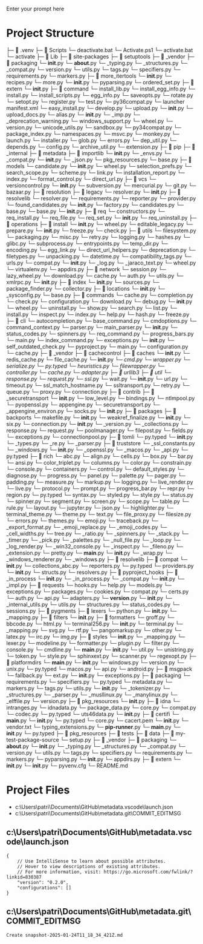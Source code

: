 Enter your prompt here

# Project Structure

├─ 📁 .venv
  ├─ 📁 Scripts
    └─ deactivate.bat
    └─ Activate.ps1
    └─ activate.bat
    └─ activate
  ├─ 📁 Lib
    ├─ 📁 site-packages
      ├─ 📁 setuptools
        ├─ 📁 _vendor
          ├─ 📁 packaging
            └─ __init__.py
            └─ __about__.py
            └─ _typing.py
            └─ _structures.py
            └─ _compat.py
            └─ version.py
            └─ utils.py
            └─ tags.py
            └─ specifiers.py
            └─ requirements.py
            └─ markers.py
          ├─ 📁 more_itertools
            └─ __init__.py
            └─ recipes.py
            └─ more.py
          └─ __init__.py
          └─ pyparsing.py
          └─ ordered_set.py
        ├─ 📁 extern
          └─ __init__.py
        ├─ 📁 command
          └─ install_lib.py
          └─ install_egg_info.py
          └─ install.py
          └─ install_scripts.py
          └─ egg_info.py
          └─ saveopts.py
          └─ rotate.py
          └─ setopt.py
          └─ register.py
          └─ test.py
          └─ py36compat.py
          └─ launcher manifest.xml
          └─ easy_install.py
          └─ develop.py
          └─ upload.py
          └─ __init__.py
          └─ upload_docs.py
          └─ alias.py
        └─ __init__.py
        └─ _imp.py
        └─ _deprecation_warning.py
        └─ windows_support.py
        └─ wheel.py
        └─ version.py
        └─ unicode_utils.py
        └─ sandbox.py
        └─ py34compat.py
        └─ package_index.py
        └─ namespaces.py
        └─ msvc.py
        └─ monkey.py
        └─ launch.py
        └─ installer.py
        └─ glob.py
        └─ errors.py
        └─ dep_util.py
        └─ depends.py
        └─ config.py
        └─ archive_util.py
        └─ extension.py
      ├─ 📁 pip
        ├─ 📁 _internal
          ├─ 📁 metadata
            ├─ 📁 importlib
              └─ __init__.py
              └─ _envs.py
              └─ _compat.py
            └─ __init__.py
            └─ _json.py
            └─ pkg_resources.py
            └─ base.py
          ├─ 📁 models
            └─ candidate.py
            └─ __init__.py
            └─ wheel.py
            └─ selection_prefs.py
            └─ search_scope.py
            └─ scheme.py
            └─ link.py
            └─ installation_report.py
            └─ index.py
            └─ format_control.py
            └─ direct_url.py
          ├─ 📁 vcs
            └─ versioncontrol.py
            └─ __init__.py
            └─ subversion.py
            └─ mercurial.py
            └─ git.py
            └─ bazaar.py
          ├─ 📁 resolution
            ├─ 📁 legacy
              └─ resolver.py
              └─ __init__.py
            ├─ 📁 resolvelib
              └─ resolver.py
              └─ requirements.py
              └─ reporter.py
              └─ provider.py
              └─ found_candidates.py
              └─ __init__.py
              └─ factory.py
              └─ candidates.py
              └─ base.py
            └─ base.py
            └─ __init__.py
          ├─ 📁 req
            └─ constructors.py
            └─ req_install.py
            └─ req_file.py
            └─ req_set.py
            └─ __init__.py
            └─ req_uninstall.py
          ├─ 📁 operations
            ├─ 📁 install
              └─ __init__.py
              └─ wheel.py
              └─ editable_legacy.py
            └─ prepare.py
            └─ __init__.py
            └─ freeze.py
            └─ check.py
          ├─ 📁 utils
            └─ filesystem.py
            └─ packaging.py
            └─ misc.py
            └─ retry.py
            └─ logging.py
            └─ hashes.py
            └─ glibc.py
            └─ subprocess.py
            └─ entrypoints.py
            └─ temp_dir.py
            └─ encoding.py
            └─ egg_link.py
            └─ direct_url_helpers.py
            └─ deprecation.py
            └─ filetypes.py
            └─ unpacking.py
            └─ datetime.py
            └─ compatibility_tags.py
            └─ urls.py
            └─ compat.py
            └─ __init__.py
            └─ _log.py
            └─ _jaraco_text.py
            └─ wheel.py
            └─ virtualenv.py
            └─ appdirs.py
          ├─ 📁 network
            └─ session.py
            └─ lazy_wheel.py
            └─ download.py
            └─ cache.py
            └─ auth.py
            └─ utils.py
            └─ xmlrpc.py
            └─ __init__.py
          ├─ 📁 index
            └─ __init__.py
            └─ sources.py
            └─ package_finder.py
            └─ collector.py
          ├─ 📁 locations
            └─ __init__.py
            └─ _sysconfig.py
            └─ base.py
          ├─ 📁 commands
            └─ cache.py
            └─ completion.py
            └─ check.py
            └─ configuration.py
            └─ download.py
            └─ debug.py
            └─ __init__.py
            └─ wheel.py
            └─ uninstall.py
            └─ show.py
            └─ search.py
            └─ list.py
            └─ install.py
            └─ inspect.py
            └─ index.py
            └─ help.py
            └─ hash.py
            └─ freeze.py
          ├─ 📁 cli
            └─ autocompletion.py
            └─ base_command.py
            └─ cmdoptions.py
            └─ command_context.py
            └─ parser.py
            └─ main_parser.py
            └─ __init__.py
            └─ status_codes.py
            └─ spinners.py
            └─ req_command.py
            └─ progress_bars.py
            └─ main.py
            └─ index_command.py
          └─ exceptions.py
          └─ __init__.py
          └─ self_outdated_check.py
          └─ pyproject.py
          └─ main.py
          └─ configuration.py
          └─ cache.py
        ├─ 📁 _vendor
          ├─ 📁 cachecontrol
            ├─ 📁 caches
              └─ __init__.py
              └─ redis_cache.py
              └─ file_cache.py
            └─ __init__.py
            └─ _cmd.py
            └─ wrapper.py
            └─ serialize.py
            └─ py.typed
            └─ heuristics.py
            └─ filewrapper.py
            └─ controller.py
            └─ cache.py
            └─ adapter.py
          ├─ 📁 urllib3
            ├─ 📁 util
              └─ response.py
              └─ request.py
              └─ ssl_.py
              └─ wait.py
              └─ __init__.py
              └─ url.py
              └─ timeout.py
              └─ ssl_match_hostname.py
              └─ ssltransport.py
              └─ retry.py
              └─ queue.py
              └─ proxy.py
              └─ connection.py
            ├─ 📁 contrib
              ├─ 📁 _securetransport
                └─ __init__.py
                └─ low_level.py
                └─ bindings.py
              └─ ntlmpool.py
              └─ pyopenssl.py
              └─ appengine.py
              └─ securetransport.py
              └─ _appengine_environ.py
              └─ socks.py
              └─ __init__.py
            ├─ 📁 packages
              ├─ 📁 backports
                └─ makefile.py
                └─ __init__.py
                └─ weakref_finalize.py
              └─ __init__.py
              └─ six.py
            └─ connection.py
            └─ __init__.py
            └─ _version.py
            └─ _collections.py
            └─ response.py
            └─ request.py
            └─ poolmanager.py
            └─ filepost.py
            └─ fields.py
            └─ exceptions.py
            └─ connectionpool.py
          ├─ 📁 tomli
            └─ py.typed
            └─ __init__.py
            └─ _types.py
            └─ _re.py
            └─ _parser.py
          ├─ 📁 truststore
            └─ _ssl_constants.py
            └─ _windows.py
            └─ __init__.py
            └─ _openssl.py
            └─ _macos.py
            └─ _api.py
            └─ py.typed
          ├─ 📁 rich
            └─ abc.py
            └─ align.py
            └─ cells.py
            └─ box.py
            └─ bar.py
            └─ ansi.py
            └─ color_triplet.py
            └─ columns.py
            └─ color.py
            └─ constrain.py
            └─ console.py
            └─ containers.py
            └─ control.py
            └─ default_styles.py
            └─ diagnose.py
            └─ progress.py
            └─ panel.py
            └─ palette.py
            └─ pager.py
            └─ padding.py
            └─ measure.py
            └─ markup.py
            └─ logging.py
            └─ live_render.py
            └─ live.py
            └─ protocol.py
            └─ prompt.py
            └─ progress_bar.py
            └─ repr.py
            └─ region.py
            └─ py.typed
            └─ syntax.py
            └─ styled.py
            └─ style.py
            └─ status.py
            └─ spinner.py
            └─ segment.py
            └─ screen.py
            └─ scope.py
            └─ table.py
            └─ rule.py
            └─ layout.py
            └─ jupyter.py
            └─ json.py
            └─ highlighter.py
            └─ terminal_theme.py
            └─ theme.py
            └─ text.py
            └─ file_proxy.py
            └─ filesize.py
            └─ errors.py
            └─ themes.py
            └─ emoji.py
            └─ traceback.py
            └─ _export_format.py
            └─ _emoji_replace.py
            └─ _emoji_codes.py
            └─ _cell_widths.py
            └─ tree.py
            └─ _ratio.py
            └─ _spinners.py
            └─ _stack.py
            └─ _timer.py
            └─ _pick.py
            └─ _palettes.py
            └─ _null_file.py
            └─ _loop.py
            └─ _log_render.py
            └─ _win32_console.py
            └─ _inspect.py
            └─ _fileno.py
            └─ _extension.py
            └─ pretty.py
            └─ __main__.py
            └─ __init__.py
            └─ _wrap.py
            └─ _windows_renderer.py
            └─ _windows.py
          ├─ 📁 resolvelib
            ├─ 📁 compat
              └─ __init__.py
              └─ collections_abc.py
            └─ reporters.py
            └─ py.typed
            └─ providers.py
            └─ __init__.py
            └─ structs.py
            └─ resolvers.py
          ├─ 📁 pyproject_hooks
            ├─ 📁 _in_process
              └─ __init__.py
              └─ _in_process.py
            └─ _compat.py
            └─ __init__.py
            └─ _impl.py
          ├─ 📁 requests
            └─ hooks.py
            └─ help.py
            └─ models.py
            └─ exceptions.py
            └─ packages.py
            └─ cookies.py
            └─ compat.py
            └─ certs.py
            └─ auth.py
            └─ api.py
            └─ adapters.py
            └─ __version__.py
            └─ __init__.py
            └─ _internal_utils.py
            └─ utils.py
            └─ structures.py
            └─ status_codes.py
            └─ sessions.py
          ├─ 📁 pygments
            ├─ 📁 lexers
              └─ python.py
              └─ __init__.py
              └─ _mapping.py
            ├─ 📁 filters
              └─ __init__.py
            ├─ 📁 formatters
              └─ groff.py
              └─ bbcode.py
              └─ html.py
              └─ terminal256.py
              └─ __init__.py
              └─ terminal.py
              └─ _mapping.py
              └─ svg.py
              └─ rtf.py
              └─ pangomarkup.py
              └─ other.py
              └─ latex.py
              └─ irc.py
              └─ img.py
            ├─ 📁 styles
              └─ __init__.py
              └─ _mapping.py
            └─ lexer.py
            └─ modeline.py
            └─ formatter.py
            └─ plugin.py
            └─ filter.py
            └─ console.py
            └─ cmdline.py
            └─ __main__.py
            └─ __init__.py
            └─ util.py
            └─ unistring.py
            └─ token.py
            └─ style.py
            └─ sphinxext.py
            └─ scanner.py
            └─ regexopt.py
          ├─ 📁 platformdirs
            └─ __main__.py
            └─ __init__.py
            └─ windows.py
            └─ version.py
            └─ unix.py
            └─ py.typed
            └─ macos.py
            └─ api.py
            └─ android.py
          ├─ 📁 msgpack
            └─ fallback.py
            └─ ext.py
            └─ __init__.py
            └─ exceptions.py
          ├─ 📁 packaging
            └─ requirements.py
            └─ specifiers.py
            └─ py.typed
            └─ metadata.py
            └─ markers.py
            └─ tags.py
            └─ utils.py
            └─ __init__.py
            └─ _tokenizer.py
            └─ _structures.py
            └─ _parser.py
            └─ _musllinux.py
            └─ _manylinux.py
            └─ _elffile.py
            └─ version.py
          ├─ 📁 pkg_resources
            └─ __init__.py
          ├─ 📁 idna
            └─ intranges.py
            └─ idnadata.py
            └─ package_data.py
            └─ core.py
            └─ compat.py
            └─ codec.py
            └─ py.typed
            └─ uts46data.py
            └─ __init__.py
          ├─ 📁 certifi
            └─ __main__.py
            └─ __init__.py
            └─ py.typed
            └─ core.py
            └─ cacert.pem
          └─ __init__.py
          └─ vendor.txt
          └─ typing_extensions.py
        └─ __pip-runner__.py
        └─ __main__.py
        └─ __init__.py
        └─ py.typed
      ├─ 📁 pkg_resources
        ├─ 📁 tests
          ├─ 📁 data
            ├─ 📁 my-test-package-source
              └─ setup.py
        ├─ 📁 _vendor
          ├─ 📁 packaging
            └─ __about__.py
            └─ __init__.py
            └─ _typing.py
            └─ _structures.py
            └─ _compat.py
            └─ version.py
            └─ utils.py
            └─ tags.py
            └─ specifiers.py
            └─ requirements.py
            └─ markers.py
          └─ pyparsing.py
          └─ __init__.py
          └─ appdirs.py
        ├─ 📁 extern
          └─ __init__.py
        └─ __init__.py
  └─ pyvenv.cfg
└─ README.md


# Project Files

- c:\Users\patri\Documents\GitHub\metadata\.vscode\launch.json
- c:\Users\patri\Documents\GitHub\metadata\.git\COMMIT_EDITMSG

## c:\Users\patri\Documents\GitHub\metadata\.vscode\launch.json
```
{
    // Use IntelliSense to learn about possible attributes.
    // Hover to view descriptions of existing attributes.
    // For more information, visit: https://go.microsoft.com/fwlink/?linkid=830387
    "version": "0.2.0",
    "configurations": []
}
```

## c:\Users\patri\Documents\GitHub\metadata\.git\COMMIT_EDITMSG
```
Create snapshot-2025-01-24T11_18_34_421Z.md

```

